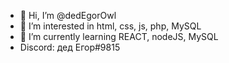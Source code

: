 - 👋 Hi, I’m @dedEgorOwl
- 👀 I’m interested in html, css, js, php, MySQL
- 🌱 I’m currently learning REACT, nodeJS, MySQL
- Discord: дед Егор#9815
